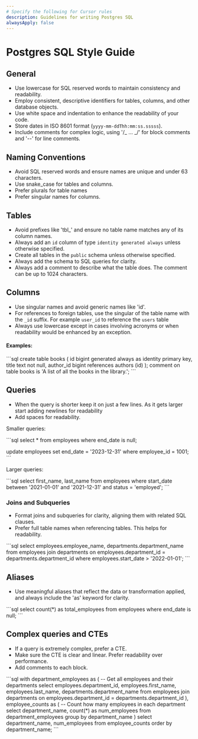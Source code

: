 ```yaml
---
# Specify the following for Cursor rules
description: Guidelines for writing Postgres SQL
alwaysApply: false
---
```


# Postgres SQL Style Guide

## General

- Use lowercase for SQL reserved words to maintain consistency and readability.
- Employ consistent, descriptive identifiers for tables, columns, and other database objects.
- Use white space and indentation to enhance the readability of your code.
- Store dates in ISO 8601 format (`yyyy-mm-ddThh:mm:ss.sssss`).
- Include comments for complex logic, using '/_ ... _/' for block comments and '--' for line comments.

## Naming Conventions

- Avoid SQL reserved words and ensure names are unique and under 63 characters.
- Use snake_case for tables and columns.
- Prefer plurals for table names
- Prefer singular names for columns.

## Tables

- Avoid prefixes like 'tbl\_' and ensure no table name matches any of its column names.
- Always add an `id` column of type `identity generated always` unless otherwise specified.
- Create all tables in the `public` schema unless otherwise specified.
- Always add the schema to SQL queries for clarity.
- Always add a comment to describe what the table does. The comment can be up to 1024 characters.

## Columns

- Use singular names and avoid generic names like 'id'.
- For references to foreign tables, use the singular of the table name with the `_id` suffix. For example `user_id` to reference the `users` table
- Always use lowercase except in cases involving acronyms or when readability would be enhanced by an exception.

#### Examples:

\`\`\`sql
create table books (
  id bigint generated always as identity primary key,
  title text not null,
  author_id bigint references authors (id)
);
comment on table books is 'A list of all the books in the library.';
\`\`\`

## Queries

- When the query is shorter keep it on just a few lines. As it gets larger start adding newlines for readability
- Add spaces for readability.

Smaller queries:

\`\`\`sql
select *
from employees
where end_date is null;

update employees
set end_date = '2023-12-31'
where employee_id = 1001;
\`\`\`

Larger queries:

\`\`\`sql
select
  first_name,
  last_name
from employees
where start_date between '2021-01-01' and '2021-12-31' and status = 'employed';
\`\`\`

### Joins and Subqueries

- Format joins and subqueries for clarity, aligning them with related SQL clauses.
- Prefer full table names when referencing tables. This helps for readability.

\`\`\`sql
select
  employees.employee_name,
  departments.department_name
from
  employees
  join departments on employees.department_id = departments.department_id
where employees.start_date > '2022-01-01';
\`\`\`

## Aliases

- Use meaningful aliases that reflect the data or transformation applied, and always include the 'as' keyword for clarity.

\`\`\`sql
select count(*) as total_employees
from employees
where end_date is null;
\`\`\`

## Complex queries and CTEs

- If a query is extremely complex, prefer a CTE.
- Make sure the CTE is clear and linear. Prefer readability over performance.
- Add comments to each block.

\`\`\`sql
with
  department_employees as (
    -- Get all employees and their departments
    select
      employees.department_id,
      employees.first_name,
      employees.last_name,
      departments.department_name
    from
      employees
      join departments on employees.department_id = departments.department_id
  ),
  employee_counts as (
    -- Count how many employees in each department
    select
      department_name,
      count(*) as num_employees
    from department_employees
    group by department_name
  )
select
  department_name,
  num_employees
from employee_counts
order by department_name;
\`\`\`
